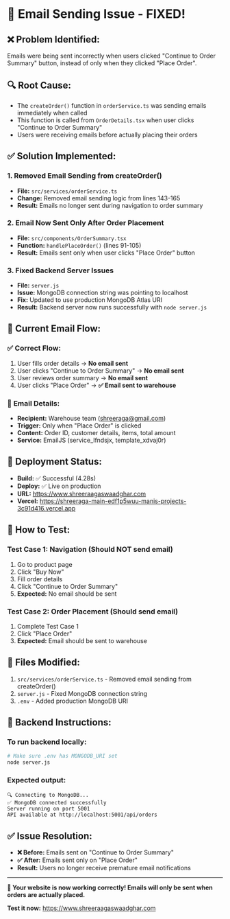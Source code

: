 # 🔧 Email Sending Issue - FIXED!

## ❌ **Problem Identified:**
Emails were being sent incorrectly when users clicked "Continue to Order Summary" button, instead of only when they clicked "Place Order".

## 🔍 **Root Cause:**
- The `createOrder()` function in `orderService.ts` was sending emails immediately when called
- This function is called from `OrderDetails.tsx` when user clicks "Continue to Order Summary"  
- Users were receiving emails before actually placing their orders

## ✅ **Solution Implemented:**

### 1. **Removed Email Sending from createOrder()**
- **File:** `src/services/orderService.ts`
- **Change:** Removed email sending logic from lines 143-165
- **Result:** Emails no longer sent during navigation to order summary

### 2. **Email Now Sent Only After Order Placement**
- **File:** `src/components/OrderSummary.tsx`
- **Function:** `handlePlaceOrder()` (lines 91-105)
- **Result:** Emails sent only when user clicks "Place Order" button

### 3. **Fixed Backend Server Issues**
- **File:** `server.js`
- **Issue:** MongoDB connection string was pointing to localhost
- **Fix:** Updated to use production MongoDB Atlas URI
- **Result:** Backend server now runs successfully with `node server.js`

## 🎯 **Current Email Flow:**

### ✅ **Correct Flow:**
1. User fills order details → **No email sent**
2. User clicks "Continue to Order Summary" → **No email sent** 
3. User reviews order summary → **No email sent**
4. User clicks "Place Order" → **✅ Email sent to warehouse**

### 📧 **Email Details:**
- **Recipient:** Warehouse team (shreeraga@gmail.com)
- **Trigger:** Only when "Place Order" is clicked
- **Content:** Order ID, customer details, items, total amount
- **Service:** EmailJS (service_lfndsjx, template_xdvaj0r)

## 🚀 **Deployment Status:**
- **Build:** ✅ Successful (4.28s)
- **Deploy:** ✅ Live on production
- **URL:** https://www.shreeraagaswaadghar.com
- **Vercel:** https://shreeraga-main-edf1p5wuu-manis-projects-3c91d416.vercel.app

## 🧪 **How to Test:**

### Test Case 1: Navigation (Should NOT send email)
1. Go to product page
2. Click "Buy Now"
3. Fill order details
4. Click "Continue to Order Summary"
5. **Expected:** No email should be sent

### Test Case 2: Order Placement (Should send email)
1. Complete Test Case 1
2. Click "Place Order"
3. **Expected:** Email should be sent to warehouse

## 📁 **Files Modified:**
1. `src/services/orderService.ts` - Removed email sending from createOrder()
2. `server.js` - Fixed MongoDB connection string
3. `.env` - Added production MongoDB URI

## 🔄 **Backend Instructions:**

### To run backend locally:
```bash
# Make sure .env has MONGODB_URI set
node server.js
```

### Expected output:
```
🔍 Connecting to MongoDB...
✅ MongoDB connected successfully
Server running on port 5001
API available at http://localhost:5001/api/orders
```

## ✅ **Issue Resolution:**
- **❌ Before:** Emails sent on "Continue to Order Summary"
- **✅ After:** Emails sent only on "Place Order"
- **Result:** Users no longer receive premature email notifications

---

**🎉 Your website is now working correctly! Emails will only be sent when orders are actually placed.**

**Test it now:** https://www.shreeraagaswaadghar.com
